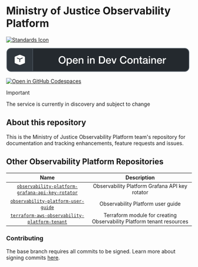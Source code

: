 # Ministry of Justice Observability Platform

[![Standards Icon]][Standards Link] 

[![Open in Dev Container](https://raw.githubusercontent.com/ministryofjustice/.devcontainer/refs/heads/main/contrib/badge.svg)](https://vscode.dev/redirect?url=vscode://ms-vscode-remote.remote-containers/cloneInVolume?url=https://github.com/ministryofjustice/observability-platform)

[![Open in GitHub Codespaces](https://github.com/codespaces/badge.svg)](https://codespaces.new/ministryofjustice/observability-platform)

> [!IMPORTANT]
> The service is currently in discovery and subject to change

## About this repository

This is the Ministry of Justice Observability Platform team's repository for documentation and tracking enhancements, feature requests and issues.

## Other Observability Platform Repositories

| Name | Description |
|:---:|:---:|
| [`observability-platform-grafana-api-key-rotator`](https://github.com/ministryofjustice/observability-platform-grafana-api-key-rotator) | Observability Platform Grafana API key rotator |
| [`observability-platform-user-guide`](https://github.com/ministryofjustice/observability-platform-user-guide) | Observability Platform user guide |
| [`terraform-aws-observability-platform-tenant`](https://github.com/ministryofjustice/terraform-aws-observability-platform-tenant) | Terraform module for creating Observability Platform tenant resources |

### Contributing

The base branch requires all commits to be signed. Learn more about signing commits [here](https://docs.github.com/en/authentication/managing-commit-signature-verification/about-commit-signature-verification).


[Standards Link]: https://github-community.service.justice.gov.uk/repository-standards/observability-platform "Repo standards badge."
[Standards Icon]: https://github-community.service.justice.gov.uk/repository-standards/api/observability-platform/badge
